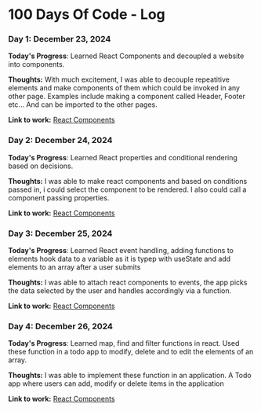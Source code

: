 # 100 Days Of Code - Log

### Day 1: December 23, 2024

**Today's Progress**: Learned React Components and decoupled a website into components.

**Thoughts:** With much excitement, I was able to decouple repeatitive elements and make components of them which could be invoked in any other page. Examples include making a component called Header, Footer etc... And can be imported to the other pages.

**Link to work:** [React Components](https://github.com/Ndzenyuy/React/tree/main/react-components)


### Day 2: December 24, 2024

**Today's Progress**: Learned React properties and conditional rendering based on decisions.

**Thoughts:** I was able to make react components and based on conditions passed in, i could select the component to be rendered. I also could call a component passing properties.

**Link to work:** [React Components](https://github.com/Ndzenyuy/React/tree/main/day-2-conditional-rendering-practice)

### Day 3: December 25, 2024

**Today's Progress**: Learned React event handling, adding functions to elements hook data to a variable as it is typep with useState and add elements to an array after a user submits

**Thoughts:** I was able to attach react components  to events, the app picks the data selected by the user and handles accordingly via a function.

**Link to work:** [React Components](https://github.com/Ndzenyuy/React/tree/main/day-3-event-handling-in-react)


### Day 4: December 26, 2024

**Today's Progress**: Learned map, find and filter functions in react. Used these function in a todo app to modify, delete and to edit the elements of an array.

**Thoughts:** I was able to implement these function in an application. A Todo app where users can add, modify or delete items in the application

**Link to work:** [React Components](https://github.com/Ndzenyuy/React/tree/main/day-3-event-handling-in-react)
